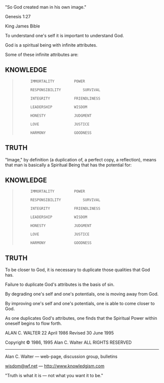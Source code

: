 "So God created man in his own image."

Genesis 1:27

King James Bible

To understand one's self it is important to understand God.

God is a spiritual being with infinite attributes.

Some of these infinite attributes are:

## KNOWLEDGE

>			IMMORTALITY			POWER
>
>			RESPONSIBILITY			SURVIVAL
>
>			INTEGRITY			FRIENDLINESS
>
>			LEADERSHIP			WISDOM
>
>			HONESTY				JUDGMENT
>
>			LOVE				JUSTICE
>
>			HARMONY				GOODNESS

## TRUTH

"Image," by definition (a duplication of, a perfect copy, a reflection),
means that man is basically a Spiritual Being that has the potential for:

## KNOWLEDGE

>			IMMORTALITY			POWER
>
>			RESPONSIBILITY			SURVIVAL
>
>			INTEGRITY			FRIENDLINESS
>
>			LEADERSHIP			WISDOM
>
>			HONESTY				JUDGMENT
>
>			LOVE				JUSTICE
>
>			HARMONY				GOODNESS

## TRUTH

To be closer to God, it is necessary to duplicate those qualities that God has.

Failure to duplicate God's attributes is the basis of sin.

By degrading one's self and one's potentials, one is moving away from God.

By improving one's self and one's potentials, one is able to come closer to
God.

As one duplicates God's attributes, one finds that the Spiritual Power
within oneself begins to flow forth.

ALAN C. WALTER
22 April 1986
Revised 30 June 1995

Copyright © 1986, 1995
Alan C. Walter
ALL RIGHTS RESERVED

---

Alan C. Walter — web-page, discussion group, bulletins

wisdom@wf.net — http://www.knowledgism.com

"Truth is what it is — not what you want it to be."

 


